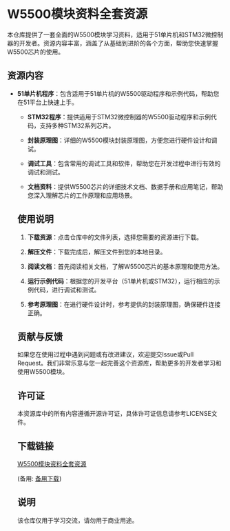 # W5500模块资料全套资源

本仓库提供了一套全面的W5500模块学习资料，适用于51单片机和STM32微控制器的开发者。资源内容丰富，涵盖了从基础到进阶的各个方面，帮助您快速掌握W5500芯片的使用。

## 资源内容

- **51单片机程序**：包含适用于51单片机的W5500驱动程序和示例代码，帮助您在51平台上快速上手。

  - **STM32程序**：提供适用于STM32微控制器的W5500驱动程序和示例代码，支持多种STM32系列芯片。

  - **封装原理图**：详细的W5500模块封装原理图，方便您进行硬件设计和调试。

  - **调试工具**：包含常用的调试工具和软件，帮助您在开发过程中进行有效的调试和测试。

  - **文档资料**：提供W5500芯片的详细技术文档、数据手册和应用笔记，帮助您深入理解芯片的工作原理和应用场景。

  ## 使用说明

  1. **下载资源**：点击仓库中的文件列表，选择您需要的资源进行下载。

  2. **解压文件**：下载完成后，解压文件到您的本地目录。

  3. **阅读文档**：首先阅读相关文档，了解W5500芯片的基本原理和使用方法。

  4. **运行示例代码**：根据您的开发平台（51单片机或STM32），运行相应的示例代码，进行调试和测试。

  5. **参考原理图**：在进行硬件设计时，参考提供的封装原理图，确保硬件连接正确。

  ## 贡献与反馈

  如果您在使用过程中遇到问题或有改进建议，欢迎提交Issue或Pull Request。我们非常乐意与您一起完善这个资源库，帮助更多的开发者学习和使用W5500模块。

  ## 许可证

  本资源库中的所有内容遵循开源许可证，具体许可证信息请参考LICENSE文件。

  ## 下载链接
  [W5500模块资料全套资源](https://pan.quark.cn/s/6c30fdb1ee9c) 

  (备用: [备用下载](https://pan.baidu.com/s/1uy9b6KGQrmRE_5f4pcl_pQ?pwd=1234))

  ## 说明

  该仓库仅用于学习交流，请勿用于商业用途。
